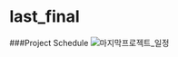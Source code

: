 # last_final

###Project Schedule
![마지막프로젝트_일정](https://user-images.githubusercontent.com/91508516/142170442-b3008678-a251-4641-bd0d-8a46b6ee1d3b.jpg)
